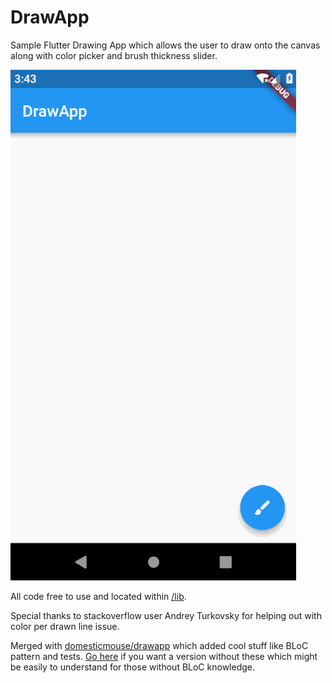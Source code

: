 # DrawApp

Sample Flutter Drawing App which allows the user to draw onto the canvas along with color picker and brush thickness slider.

![](drawapp.gif)

All code free to use and located within [/lib](https://github.com/SnakeyHips/drawapp/tree/master/lib).

Special thanks to stackoverflow user Andrey Turkovsky for helping out with color per drawn line issue. 

Merged with [domesticmouse/drawapp](https://github.com/domesticmouse/drawapp) which added cool stuff like BLoC pattern and tests. [Go here](https://github.com/SnakeyHips/drawapp/commit/7a3075bb3e33e5e7a4cef24dfed19d2cb26ee2fa) if you want a version without these which might be easily to understand for those without BLoC knowledge.

